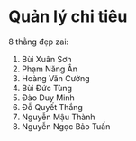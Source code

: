 # Quản lý chi tiêu
8 thằng đẹp zai:
1. Bùi Xuân Sơn
2. Phạm Năng Ân
3. Hoàng Văn Cường
4. Bùi Đức Tùng
5. Đào Duy Minh
6. Đỗ Quyết Thắng
7. Nguyễn Mậu Thành
8. Nguyễn Ngọc Bảo Tuấn

